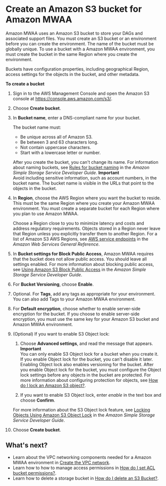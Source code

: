 # Create an Amazon S3 bucket for Amazon MWAA<a name="mwaa-s3-bucket"></a>

Amazon MWAA uses an Amazon S3 bucket to store your DAGs and associated support files\. You must create an S3 bucket or an environment before you can create the environment\. The name of the bucket must be globally unique\. To use a bucket with a Amazon MWAA environment, you must create the bucket in the same Region where you create the environment\.

Buckets have configuration properties, including geographical Region, access settings for the objects in the bucket, and other metadata\.

**To create a bucket**

1. Sign in to the AWS Management Console and open the Amazon S3 console at [https://console\.aws\.amazon\.com/s3/](https://console.aws.amazon.com/s3/)\.

1. Choose **Create bucket**\.

1. In **Bucket name**, enter a DNS\-compliant name for your bucket\.

   The bucket name must:
   + Be unique across all of Amazon S3\.
   + Be between 3 and 63 characters long\.
   + Not contain uppercase characters\.
   + Start with a lowercase letter or number\.

   After you create the bucket, you can't change its name\. For information about naming buckets, see [Rules for bucket naming](https://docs.aws.amazon.com/AmazonS3/latest/dev/BucketRestrictions.html#bucketnamingrules) in the *Amazon Simple Storage Service Developer Guide*\.
**Important**  
Avoid including sensitive information, such as account numbers, in the bucket name\. The bucket name is visible in the URLs that point to the objects in the bucket\.

1. In **Region**, choose the AWS Region where you want the bucket to reside\. This must be the same Region where you create your Amazon MWAA environment\. You must create a separate bucket for each Region where you plan to use Amazon MWAA\.

   Choose a Region close to you to minimize latency and costs and address regulatory requirements\. Objects stored in a Region never leave that Region unless you explicitly transfer them to another Region\. For a list of Amazon S3 AWS Regions, see [AWS service endpoints](https://docs.aws.amazon.com/general/latest/gr/rande.html#s3_region) in the *Amazon Web Services General Reference*\.

1. In **Bucket settings for Block Public Access**, Amazon MWAA requires that the bucket does not allow public access\. You should leave all settings enabled\. For more information about blocking public access, see [Using Amazon S3 Block Public Access](https://docs.aws.amazon.com/AmazonS3/latest/dev/access-control-block-public-access.html) in the *Amazon Simple Storage Service Developer Guide*\.

1. For **Bucket Versioning**, choose **Enable**\.

1. Optional\. For **Tags**, add any tags as appropriate for your environment\. You can also add Tags to your Amazon MWAA environment\.

1. For **Default encryption**, choose whether to enable server\-side encryption for the bucket\. If you choose to enable server\-side encryption, you must use the same key for your Amazon S3 bucket and Amazon MWAA environment\.

1. \(Optional\) If you want to enable S3 Object lock:

   1. Choose **Advanced settings**, and read the message that appears\.
**Important**  
You can only enable S3 Object lock for a bucket when you create it\. If you enable Object lock for the bucket, you can't disable it later\. Enabling Object lock also enables versioning for the bucket\. After you enable Object lock for the bucket, you must configure the Object lock settings before any objects in the bucket are protected\. For more information about configuring protection for objects, see [How do I lock an Amazon S3 object?](https://docs.aws.amazon.com/AmazonS3/latest/user-guide/object-lock.html)\.

   1. If you want to enable S3 Object lock, enter *enable* in the text box and choose **Confirm**\.

   For more information about the S3 Object lock feature, see [Locking Objects Using Amazon S3 Object Lock](https://docs.aws.amazon.com/AmazonS3/latest/dev/object-lock.html) in the *Amazon Simple Storage Service Developer Guide*\.

1. Choose **Create bucket**\.

## What's next?<a name="mwaa-s3-bucket-next-up"></a>
+ Learn about the VPC networking components needed for a Amazon MWAA environment in [Create the VPC network](vpc-create.md)\.
+ Learn how to how to manage access permissions in [How do I set ACL bucket permissions?](https://docs.aws.amazon.com/AmazonS3/latest/user-guide/set-bucket-permissions.html)\.
+ Learn how to delete a storage bucket in [How do I delete an S3 Bucket?](https://docs.aws.amazon.com/AmazonS3/latest/user-guide/delete-bucket.html)\.